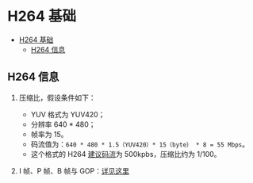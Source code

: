 # H264 基础

- [H264 基础](#h264-基础)
  - [H264 信息](#h264-信息)

## H264 信息

1. 压缩比，假设条件如下：
   - YUV 格式为 YUV420；
   - 分辨率 640 * 480；
   - 帧率为 15。
   - 码流值为：`640 * 480 * 1.5（YUV420）* 15（byte） * 8 = 55 Mbps`。
   - 这个格式的 H264 [建议码流](https://docs.agora.io/cn)为 500kpbs，压缩比约为 1/100。

2. I 帧、P 帧、B 帧与 GOP：[详见这里](../00_FFmpeg概览/04_FFmpeg之音视频同步.md#i-帧p-帧b-帧gop)


